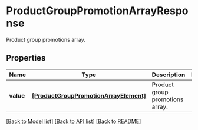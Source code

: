 # ProductGroupPromotionArrayResponse

Product group promotions array.

## Properties
Name | Type | Description | Notes
------------ | ------------- | ------------- | -------------
**value** | [**[ProductGroupPromotionArrayElement]**](ProductGroupPromotionArrayElement.md) | Product group promotions array. | 

[[Back to Model list]](../README.md#documentation-for-models) [[Back to API list]](../README.md#documentation-for-api-endpoints) [[Back to README]](../README.md)


